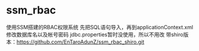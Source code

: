 # ssm_rbac
使用SSM搭建的RBAC权限系统
先把SQL语句导入，再到applicationContext.xml修改数据库名以及帐号密码
jdbc.properties暂时没使用，所以不用改
带shiro版本：https://github.com/EnTaroAdunZ/ssm_rbac_shiro.git
